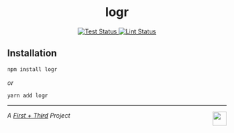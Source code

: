 <h1 align="center">logr</h1>

<p align="center">
  <a href="https://github.com/firstandthird/logr/actions">
    <img src="https://img.shields.io/github/workflow/status/firstandthird/logr/Test/main?label=Tests&style=for-the-badge" alt="Test Status"/>
  </a>
  <a href="https://github.com/firstandthird/logr/actions">
    <img src="https://img.shields.io/github/workflow/status/firstandthird/logr/Lint/main?label=Lint&style=for-the-badge" alt="Lint Status"/>
  </a>
</p>

## Installation

```sh
npm install logr
```

_or_

```sh
yarn add logr
```

---

<a href="https://firstandthird.com"><img src="https://firstandthird.com/_static/ui/images/safari-pinned-tab-62813db097.svg" height="32" width="32" align="right"></a>

_A [First + Third](https://firstandthird.com) Project_
